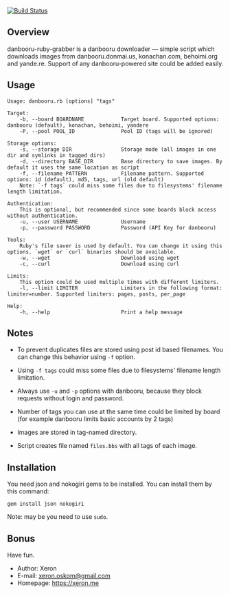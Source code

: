 [![Build Status](https://travis-ci.org/xeron/danbooru-ruby-grabber.svg?branch=master)](https://travis-ci.org/xeron/danbooru-ruby-grabber)

## Overview

danbooru-ruby-grabber is a danbooru downloader — simple script which downloads images from danbooru.donmai.us, konachan.com, behoimi.org and yande.re. Support of any danbooru-powered site could be added easily.

## Usage

```
Usage: danbooru.rb [options] "tags"

Target:
    -b, --board BOARDNAME            Target board. Supported options: danbooru (default), konachan, behoimi, yandere
    -P, --pool POOL_ID               Pool ID (tags will be ignored)

Storage options:
    -s, --storage DIR                Storage mode (all images in one dir and symlinks in tagged dirs)
    -d, --directory BASE_DIR         Base directory to save images. By default it uses the same location as script
    -f, --filename PATTERN           Filename pattern. Supported options: id (default), md5, tags, url (old default)
    Note: `-f tags` could miss some files due to filesystems' filename length limitation.

Authentication:
    This is optional, but recommended since some boards block access without authentication.
    -u, --user USERNAME              Username
    -p, --password PASSWORD          Password (API Key for danbooru)

Tools:
    Ruby's file saver is used by default. You can change it using this options. `wget` or `curl` binaries should be available.
    -w, --wget                       Download using wget
    -c, --curl                       Download using curl

Limits:
    This option could be used multiple times with different limiters.
    -l, --limit LIMITER              Limiters in the following format: limiter=number. Supported limiters: pages, posts, per_page

Help:
    -h, --help                       Print a help message
```

## Notes

* To prevent duplicates files are stored using post id based filenames. You can change this behavior using `-f` option.

* Using `-f tags` could miss some files due to filesystems' filename length limitation.

* Always use `-u` and `-p` options with danbooru, because they block requests without login and password.

* Number of tags you can use at the same time could be limited by board (for example danbooru limits basic accounts by 2 tags)

* Images are stored in tag-named directory.

* Script creates file named `files.bbs` with all tags of each image.

## Installation

You need json and nokogiri gems to be installed. You can install them by this command:

`gem install json nokogiri`

Note: may be you need to use `sudo`.

## Bonus

Have fun.

* Author: Xeron
* E-mail: xeron.oskom@gmail.com
* Homepage: https://xeron.me
